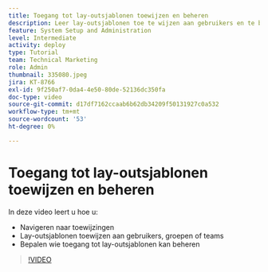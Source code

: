 ```yaml
---
title: Toegang tot lay-outsjablonen toewijzen en beheren
description: Leer lay-outsjablonen toe te wijzen aan gebruikers en te bepalen wie toegang kan beheren.
feature: System Setup and Administration
level: Intermediate
activity: deploy
type: Tutorial
team: Technical Marketing
role: Admin
thumbnail: 335080.jpeg
jira: KT-8766
exl-id: 9f250af7-0da4-4e50-80de-52136dc350fa
doc-type: video
source-git-commit: d17df7162ccaab6b62db34209f50131927c0a532
workflow-type: tm+mt
source-wordcount: '53'
ht-degree: 0%

---
```


# Toegang tot lay-outsjablonen toewijzen en beheren

In deze video leert u hoe u:

* Navigeren naar toewijzingen
* Lay-outsjablonen toewijzen aan gebruikers, groepen of teams
* Bepalen wie toegang tot lay-outsjablonen kan beheren

>[!VIDEO](https://video.tv.adobe.com/v/3432331/?quality=12&learn=on&enablevpops&captions=dut)
